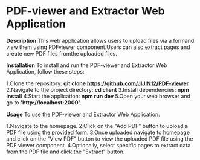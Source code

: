 # PDF-viewer and Extractor Web Application

**Description**
This web application allows users to upload files via a formand view them using PDFviewer component.Users can also extract pages and create new PDF files fromthe uploaded files. 

**Installation**
To install and run the PDF-viewer and Extractor Web Application, follow these steps:

1.Clone the repository: **git clone https://github.com/JIJIN12/PDF-viewer**
2.Navigate to the project directory: **cd client**
3.Install dependencies: **npm install**
4.Start the application: **npm run dev**
5.Open your web browser and go to **'http://localhost:2000'**.

**Usage**
To use the PDF-viewer and Extractor Web Application:

1.Navigate to the homepage.
2.Click on the "Add PDF" button to upload a PDF file using the provided form.
3.Once uploaded navigate to homepage and  click on the "View PDF" button to view the uploaded PDF file using the PDF viewer component.
4.Optionally, select specific pages to extract data from the PDF file and click the "Extract" button.
